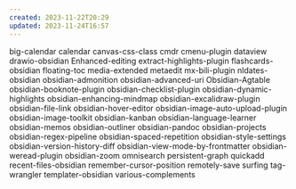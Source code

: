 ```yaml
---
created: 2023-11-22T20:29
updated: 2023-11-24T16:57
---
```

big-calendar
calendar
canvas-css-class
cmdr
cmenu-plugin
dataview
drawio-obsidian
Enhanced-editing
extract-highlights-plugin
flashcards-obsidian
floating-toc
media-extended
metaedit
mx-bili-plugin
nldates-obsidian
obsidian-admonition
obsidian-advanced-uri
Obsidian-Agtable
obsidian-booknote-plugin
obsidian-checklist-plugin
obsidian-dynamic-highlights
obsidian-enhancing-mindmap
obsidian-excalidraw-plugin
obsidian-file-link
obsidian-hover-editor
obsidian-image-auto-upload-plugin
obsidian-image-toolkit
obsidian-kanban
obsidian-language-learner
obsidian-memos
obsidian-outliner
obsidian-pandoc
obsidian-projects
obsidian-regex-pipeline
obsidian-spaced-repetition
obsidian-style-settings
obsidian-version-history-diff
obsidian-view-mode-by-frontmatter
obsidian-weread-plugin
obsidian-zoom
omnisearch
persistent-graph
quickadd
recent-files-obsidian
remember-cursor-position
remotely-save
surfing
tag-wrangler
templater-obsidian
various-complements